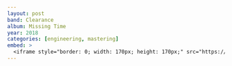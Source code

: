 ```yaml
---
layout: post
band: Clearance
album: Missing Time
year: 2018
categories: [engineering, mastering]
embed: >
  <iframe style="border: 0; width: 170px; height: 170px;" src="https://bandcamp.com/EmbeddedPlayer/album=654929278/size=large/bgcol=ffffff/linkcol=2ebd35/minimal=true/transparent=true/" seamless><a href="http://clearance.bandcamp.com/album/at-your-leisure">At Your Leisure by Clearance</a></iframe>
---
```

